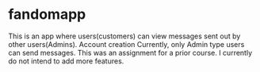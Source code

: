 # fandomapp
This is an app where users(customers) can view messages sent out by other users(Admins). Account creation  Currently, only Admin type users can send messages. This was an assignment for a prior course. I currently do not intend to add more features.
